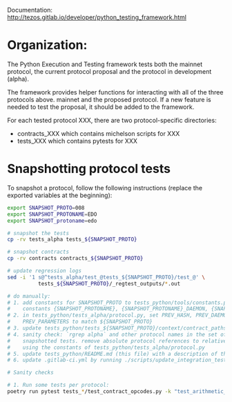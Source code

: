 Documentation: http://tezos.gitlab.io/developer/python_testing_framework.html

# Organization:

The Python Execution and Testing framework tests both the mainnet
protocol, the current protocol proposal and the protocol in development (alpha).

The framework provides helper functions for interacting with all of
the three protocols above.  mainnet and the proposed protocol. If a
new feature is needed to test the proposal, it should be added to the
framework.

For each tested protocol XXX, there are two protocol-specific directories:
 - contracts_XXX which contains michelson scripts for XXX
 - tests_XXX which contains pytests for XXX

# Snapshotting protocol tests

To snapshot a protocol, follow the following instructions
(replace the exported variables at the beginning):

```bash
export SNAPSHOT_PROTO=008
export SNAPSHOT_PROTONAME=EDO
export SNAPSHOT_protoname=edo

# snapshot the tests
cp -rv tests_alpha tests_${SNAPSHOT_PROTO}

# snapshot contracts
cp -rv contracts contracts_${SNAPSHOT_PROTO}

# update regression logs
sed -i '1 s@^tests_alpha/test_@tests_${SNAPSHOT_PROTO}/test_@' \
          tests_${SNAPSHOT_PROTO}/_regtest_outputs/*.out

# do manually:
# 1. add constants for SNAPSHOT_PROTO to tests_python/tools/constants.py, e.g. add the
#    constants {SNAPSHOT_PROTONAME}, {SNAPSHOT_PROTONAME}_DAEMON, {SNAPSHOT_PROTONAME}_PARAMETERS
# 2. in tests_python/tests_alpha/protocol.py, set PREV_HASH, PREV_DAEMON, and
#    PREV_PARAMETERS to match ${SNAPSHOT_PROTO}
# 3. update tests_python/tests_${SNAPSHOT_PROTO}/context/contract_paths.py
# 4. sanity check: `rgrep alpha` and other protocol names in the set of
#    snapshotted tests. remove absolute protocol references to relative ones
#    using the constants of tests_python/tests_alpha/protocol.py
# 5. update tests_python/README.md (this file) with a description of the new folders.
# 6. update .gitlab-ci.yml by running ./scripts/update_integration_tests.sh

# Sanity checks

# 1. Run some tests per protocol:
poetry run pytest tests_*/test_contract_opcodes.py -k "test_arithmetic_overflow"
```
